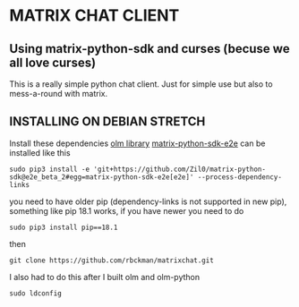 MATRIX CHAT CLIENT
==================
Using matrix-python-sdk and curses (becuse we all love curses)
-------------------------------------------------------------
This is a really simple python chat client. Just for simple use but also to mess-a-round with matrix.
 
INSTALLING ON DEBIAN STRETCH
-----------------------------
Install these dependencies
[olm library](https://git.matrix.org/git/olm/about/)
[matrix-python-sdk-e2e](https://github.com/Zil0/matrix-python-sdk/tree/e2e_beta_2)
can be installed like this 
```
sudo pip3 install -e 'git+https://github.com/Zil0/matrix-python-sdk@e2e_beta_2#egg=matrix-python-sdk-e2e[e2e]' --process-dependency-links
```
you need to have older pip (dependency-links is not supported in new pip), something like pip 18.1 works, if you have newer you need to do 
```
sudo pip3 install pip==18.1
```
then
```
git clone https://github.com/rbckman/matrixchat.git
```
I also had to do this after I built olm and olm-python
```
sudo ldconfig 
```

